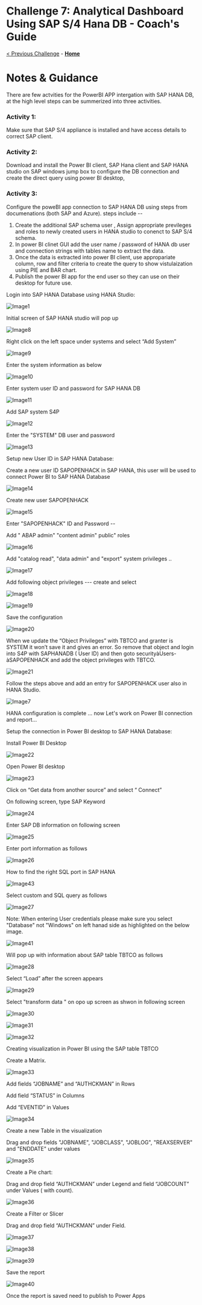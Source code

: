 # Challenge 7: Analytical Dashboard Using SAP S/4 Hana DB - Coach's Guide

[< Previous Challenge](./06-Start-Stop-Automation.md) - **[Home](README.md)** 

# Notes & Guidance 

There are few  actvities for the PowerBI APP intergation with SAP HANA DB,
at the high level steps can be summerized into three activities.

### Activity 1:  

Make sure that   SAP S/4 appliance is installed and have access details to correct SAP client. 

### Activity 2:   

Download  and install  the Power BI client, SAP Hana client  and SAP HANA studio on SAP  windows jump box to configure the DB connection and create the direct query using power BI desktop, 
 
### Activity 3:  

Configure the poweBI app connection to SAP HANA DB using steps from documenations (both SAP and Azure).
steps include --
   1. Create the additional SAP schema user , Assign appropriate previleges and roles to newly created users in HANA studio to conenct to SAP S/4 schema.
   3. In power BI clinet GUI add the user name / password of HANA db user and connection strings with tables name to extract the data.
   4. Once the data is extracted into power BI client, use appropariate column, row and filter criteria to create the query to show vistulaization using PIE and BAR chart.
   5. Publish the power BI app for the end user so they can use on their desktop for future use.


Login into SAP HANA Database using HANA Studio: 



 
![Image1](Images/Challege7_image1.png)
 



Initial screen of SAP HANA studio will pop up  

  

![Image8](Images/Challenge7_image8.png)
 

 

Right click on the left space under systems and select “Add System” 

  
![Image9](Images/Challenge7_image9.png)
  


 

Enter  the system information as below  

![Image10](Images/Challenge7_image10.png)
 

Enter system user ID and  password for SAP HANA DB  

 

![Image11](Images/Challenge7_image11.png)
 

 

Add SAP system S4P 

 

![Image12](Images/Challenge7_image12.png)
 

 

Enter the "SYSTEM" DB user and password  

 


 
![Image13](Images/Challenge7_image13.png)
 

Setup new User ID in SAP HANA Database: 

Create a new user ID SAPOPENHACK in SAP HANA, this user will be used to connect Power BI to SAP HANA Database 

 

 

![Image14](Images/Challenge7_image14.png)
 

 

Create new user  SAPOPENHACK 

 
![Image15](Images/Challenge7_image15.png)
 

Enter  "SAPOPENHACK" ID and Password -- 



Add " ABAP admin" "content admin" public" roles  

 

 
![Image16](Images/Challenge7_image16.png)
 

Add "catalog read",  "data admin" and "export" system privileges .. 

 ![Image17](Images/Challenge7_image17.png)


 
Add following object privileges ---  create and select 

 
![Image18](Images/Challenge7_image18.png)
 
![Image19](Images/Challenge7_image19.png)

Save the configuration  

![Image20](Images/Challenge7_image20.png)


 

 

When we update the “Object Privileges” with TBTCO and granter is SYSTEM it won’t save it and gives an error. So remove that object and login into S4P with SAPHANADB  ( User ID) and then goto securityàUsers-àSAPOPENHACK and add the object privileges with TBTCO. 

 


![Image21](Images/Challenge7_image21.png)

Follow the steps above and add an entry for SAPOPENHACK user also in HANA Studio.

![Image7](Images/Challenge7_image7.png)

HANA configuration is complete … now Let's work on Power BI connection and report... 

Setup the connection in Power BI desktop to SAP HANA Database: 

Install Power BI Desktop 

![Image22](Images/Challenge7_image22.png)



 

Open Power BI desktop 


 ![Image23](Images/Challenge7_image23.png)

Click on “Get data from another source” and select “ Connect” 

 

 
On following screen, type SAP Keyword 

 

![Image24](Images/Challenge7_image24.png)
 

Enter SAP DB information on following screen  

 ![Image25](Images/Challenge7_image25.png)


Enter port information as follows  

 
![Image26](Images/Challenge7_image26.png) 

How to find the right SQL port in SAP HANA

![Image43](Images/Challenge7_image43.png)

Select custom and SQL query as follows  

 
![Image27](Images/Challenge7_image27.png)

Note: When entering User credentials please make sure you select "Database" not "Windows" on left hanad side as highlighted on the below image.

![Image41](Images/Challenge7_image42.PNG)

Will pop up with information about SAP table TBTCO as follows  

![Image28](Images/Challenge7_image28.png)

 


Select “Load” after the screen appears 

 
![Image29](Images/Challenge7_image29.png)
 


 

Select "transform data " on opo up screen as shwon in following screen  

![Image30](Images/Challenge7_image30.png)

![Image31](Images/Challenge7_image31.png)

![Image32](Images/Challenge7_image32.png)

Creating visualization in Power BI using the SAP table TBTCO 

Create a Matrix. 


![Image33](Images/Challenge7_image33.png)

 

 

Add fields “JOBNAME” and “AUTHCKMAN” in Rows 


Add field “STATUS” in Columns 

Add “EVENTID” in Values 

![Image34](Images/Challenge7_image34.png)


 

 

Create a new Table in the visualization 

  

Drag and drop fields "JOBNAME", "JOBCLASS", "JOBLOG", "REAXSERVER" and "ENDDATE" under values 

 

![Image35](Images/Challenge7_image35.png)

Create a Pie chart: 

  

Drag and drop field “AUTHCKMAN” under Legend and  field “JOBCOUNT” under Values ( with count). 


![Image36](Images/Challenge7_image36.png)
 

Create a Filter or Slicer 

Drag and drop field “AUTHCKMAN” under Field. 

![Image37](Images/Challenge7_image37.png)
 
![Image38](Images/Challenge7_image38.png)

![Image39](Images/Challenge7_image39.png)


Save the report 

![Image40](Images/Challenge7_image40.png)
 

Once the report is saved need to publish to Power Apps 
